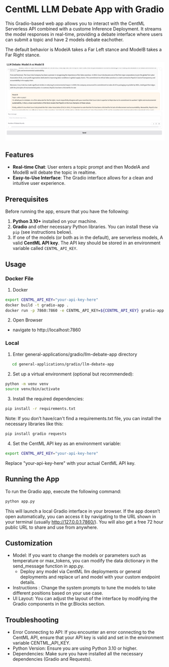 # CentML LLM Debate App with Gradio

This Gradio-based web app allows you to interact with the CentML Serverless API combined with a custome Inference Deployment. It streams the model responses in real-time, providing a debate interface where users can submit a topic and have 2 models debate eachother. 

The default behavior is ModelA takes a Far Left stance and ModelB takes a Far Right stance. 

![alt text](image.png)

## Features

- **Real-time Chat**: User enters a topic prompt and then ModelA and ModelB will debate the topic in realtime.
- **Easy-to-Use Interface**: The Gradio interface allows for a clean and intuitive user experience.

## Prerequisites

Before running the app, ensure that you have the following:

1. **Python 3.10+** installed on your machine.
2. **Gradio** and other necessary Python libraries. You can install these via `pip` (see instructions below).
3. If one of the models (or both as in the default), are serverless models, A valid **CentML API key**. The API key should be stored in an environment variable called `CENTML_API_KEY`.

## Usage
### Docker File

1. Docker
```bash
export CENTML_API_KEY="your-api-key-here"
docker build -t gradio-app .   
docker run -p 7860:7860 -e CENTML_API_KEY=${CENTML_API_KEY} gradio-app
```

2. Open Browser
- navigate to 
http://localhost:7860

### Local
1. Enter general-applications/gradio/llm-debate-app directory

```bash
   cd general-applications/gradio/llm-debate-app
```

2.	Set up a virtual environment (optional but recommended):
```bash
python -m venv venv
source venv/bin/activate 
```

3.	Install the required dependencies:
```bash
pip install -r requirements.txt
```
Note: If you don’t have/can't find a requirements.txt file, you can install the necessary libraries like this:
```bash
pip install gradio requests
```

4.	Set the CentML API key as an environment variable:
```bash
export CENTML_API_KEY="your-api-key-here"
```
Replace "your-api-key-here" with your actual CentML API key.

## Running the App

To run the Gradio app, execute the following command:
```bash
python app.py
```
This will launch a local Gradio interface in your browser. If the app doesn’t open automatically, you can access it by navigating to the URL shown in your terminal (usually http://127.0.0.1:7860/). You will also get a free 72 hour public URL to share and use from anywhere. 



## Customization

- Model: If you want to change the models or parameters such as temperature or max_tokens, you can modify the data dictionary in the send_message function in app.py.
   - Deploy any model via CentML llm deployments or general deployments and replace url and model with your custom endpoint details. 
- Instructions : Change the system prompts to tune the models to take different positions based on your use case. 
- UI Layout: You can adjust the layout of the interface by modifying the Gradio components in the gr.Blocks section.

## Troubleshooting

- Error Connecting to API: If you encounter an error connecting to the CentML API, ensure that your API key is valid and set in the environment variable CENTML_API_KEY.
- Python Version: Ensure you are using Python 3.10 or higher.
- Dependencies: Make sure you have installed all the necessary dependencies (Gradio and Requests).

